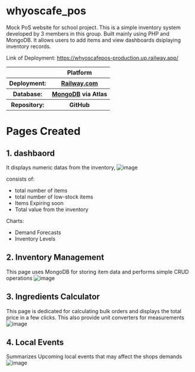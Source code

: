 # whyoscafe_pos
Mock PoS website for school project.
This is a simple inventory system developed by
3 members in this group. Built mainly using PHP and MongoDB.
It allows users to add items and view dashboards dsiplaying inventory records.

Link of Deployment:
https://whyoscafepos-production.up.railway.app/

<table>
  <tr>
    <th>
    </th>
    <th>
    Platform
    </th>
  </tr>
  <tr>
    <th>
    Deployment: 
    </th>
    <th>
    <a href="https://railway.com/">Railway.com</a>
    </th>
    
  </tr>
  <tr>
    <th>
    Database: 
    </th>
    <th>
    <a href="https://www.mongodb.com" >MongoDB</a> via Atlas
    </th>
  </tr>
  <tr>
    <th>
    Repository: 
    </th>
    <th>
    GitHub
    </th>
  </tr>
</table>
 



# Pages Created
## 1. dashbaord
It displays numeric datas from the inventory,
![image](https://github.com/user-attachments/assets/1da4913b-ac45-4ffc-b63d-9e9f8350aea7)


consists of: 
- total number of items
- total number of low-stock items
- Items Expiring soon
- Total value from the inventory

Charts:
- Demand Forecasts
- Inventory Levels



## 2. Inventory Management
This page uses MongoDB for storing item data and performs simple CRUD operations
![image](https://github.com/user-attachments/assets/2f2bfa76-f12d-4536-a3db-6585265507cd)



## 3. Ingredients Calculator
This page is dedicated for calculating bulk orders and displays the total price in a few clicks. This also provide unit converters for measurements
![image](https://github.com/user-attachments/assets/84e25c63-a457-4e21-9985-3074477b4caf)



## 4. Local Events
Summarizes Upcoming local events that may affect the shops demands
![image](https://github.com/user-attachments/assets/0df79966-e517-4729-ae26-2c62d67cb2a0)

